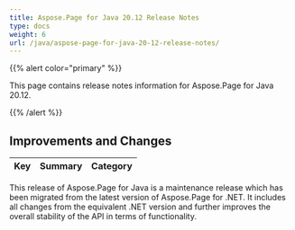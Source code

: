 ```yaml
---
title: Aspose.Page for Java 20.12 Release Notes
type: docs
weight: 6
url: /java/aspose-page-for-java-20-12-release-notes/
---
```


{{% alert color="primary" %}}

This page contains release notes information for Aspose.Page for Java 20.12.

{{% /alert %}}
## **Improvements and Changes**

|**Key**|**Summary**|**Category**|
| :- | :- | :- |

This release of Aspose.Page for Java is a maintenance release which has been migrated from the latest version of Aspose.Page for .NET. It includes all changes from the equivalent .NET version and further improves the overall stability of the API in terms of functionality.

